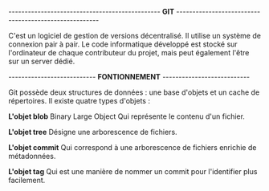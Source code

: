 ----------------------------------------------- **GIT** ------------------------------------------------------

C'est un logiciel de gestion de versions décentralisé. Il utilise un système de connexion pair à pair. Le code informatique développé est stocké sur l'ordinateur de chaque contributeur du projet, mais peut également l'être sur un server dédié.

--------------------------- **FONTIONNEMENT** ---------------------------

Git possède deux structures de données : une base d'objets et un cache de répertoires. Il existe quatre types d'objets :

**L'objet blob** 
Binary Large Object
Qui représente le contenu d'un fichier.

**L'objet tree** 
Désigne une arborescence de fichiers.

**L'objet commit**
Qui correspond à une arborescence de fichiers enrichie de métadonnées.

**L'objet tag**
Qui est une manière de nommer un commit pour l'identifier plus facilement.


